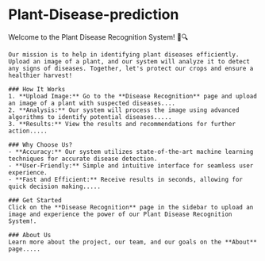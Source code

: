 # Plant-Disease-prediction

  Welcome to the Plant Disease Recognition System! 🌿🔍
    
    Our mission is to help in identifying plant diseases efficiently. Upload an image of a plant, and our system will analyze it to detect any signs of diseases. Together, let's protect our crops and ensure a healthier harvest!

    ### How It Works
    1. **Upload Image:** Go to the **Disease Recognition** page and upload an image of a plant with suspected diseases....
    2. **Analysis:** Our system will process the image using advanced algorithms to identify potential diseases.....
    3. **Results:** View the results and recommendations for further action.....

    ### Why Choose Us?
    - **Accuracy:** Our system utilizes state-of-the-art machine learning techniques for accurate disease detection.
    - **User-Friendly:** Simple and intuitive interface for seamless user experience.
    - **Fast and Efficient:** Receive results in seconds, allowing for quick decision making.....

    ### Get Started
    Click on the **Disease Recognition** page in the sidebar to upload an image and experience the power of our Plant Disease Recognition System!.

    ### About Us
    Learn more about the project, our team, and our goals on the **About** page.....
